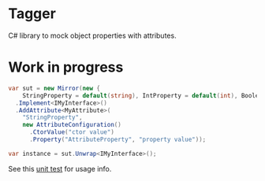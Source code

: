 # Tagger
C# library to mock object properties with attributes.

# Work in progress
```csharp
var sut = new Mirror(new {
	StringProperty = default(string), IntProperty = default(int), BooleanProperty = default(bool) })
  .Implement<IMyInterface>()
  .AddAttribute<MyAttribute>(
    "StringProperty",
    new AttributeConfiguration()
      .CtorValue("ctor value")
      .Property("AttributeProperty", "property value"));

var instance = sut.Unwrap<IMyInterface>();
```
See this [unit test](https://github.com/gsscoder/tagger/blob/master/src/Tagger.Tests/Unit/MirrorTests.cs) for usage info.
